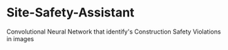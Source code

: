 # Site-Safety-Assistant
Convolutional Neural Network that identify's Construction Safety Violations in images
